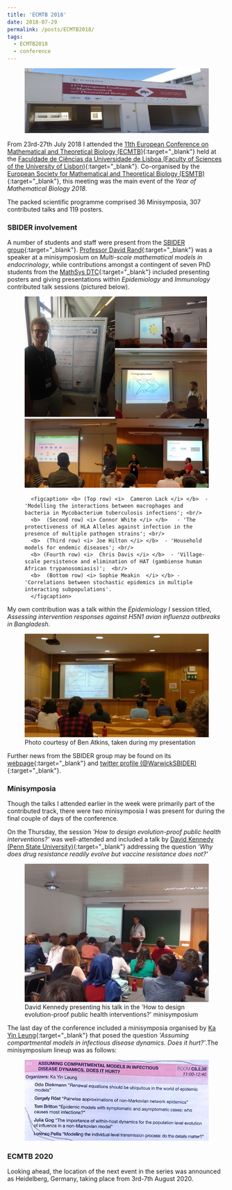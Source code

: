 ```yaml
---
title: 'ECMTB 2018'
date: 2018-07-29
permalink: /posts/ECMTB2018/
tags:
  - ECMTB2018
  - conference
---
```


[ECMTB2018_Web]: http://www.ecmtb2018.org
[LisbonUni]: https://ciencias.ulisboa.pt/en
[ESMTB_link]: https://www.esmtb.org

[SBIDERweb_link]: https://warwick.ac.uk/fac/cross_fac/zeeman_institute/
[SBIDERTwitter_link]: https://twitter.com/WarwickSBIDER

[MathSys_link]: https://warwick.ac.uk/fac/sci/mathsys/
[DR_link]: http://www.davidrand.co.uk

[DK_link]: http://www.thereadgroup.net/author/david/
[KYL_link]: https://www.su.se/profiles/kleun-1.292561
[JG_link]: http://www.damtp.cam.ac.uk/people/j.r.gog/

<figure>
  <img src="/images/ECMTB2018/featured.jpg" alt=""/>
</figure>

From 23rd-27th July 2018 I attended the [11th European Conference on Mathematical and Theoretical Biology (ECMTB)][ECMTB2018_web]{:target="_blank"} held at the [Faculdade de Ci&#234;ncias da Universidade de Lisboa (Faculty of Sciences of the University of Lisbon)][LisbonUni]{:target="_blank"}. Co-organised by the [European Society for Mathematical and Theoretical Biology (ESMTB)][ESMTB_link]{:target="_blank"}, this meeting was the main event of the *Year of Mathematical Biology 2018*.

The packed scientific programme comprised 36 Minisymposia, 307 contributed talks and 119 posters.

### SBIDER involvement

A number of students and staff were present from the [SBIDER group][SBIDERweb_link]{:target="_blank"}. [Professor David Rand][DR_link]{:target="_blank"} was a speaker at a minisymposium on *Multi-scale mathematical models in endocrinology*, while contributions amongst a contingent of seven PhD students from the [MathSys DTC][Mathsys_link]{:target="_blank"} included presenting posters and giving presentations within *Epidemiology* and *Immunology* contributed talk sessions (pictured below).

<figure>
  <img src="/images/ECMTB2018/ECMTB2018_CameronPoster.jpg" alt="Presenting photo" align="left" width="49%" />
  <img src="/images/ECMTB2018/ECMTB2018_ConnorTalk.jpg" alt="Presenting photo" width="50%"/>
    <img src="/images/ECMTB2018/ECMTB2018_JoeTalk.jpg" alt="Presenting photo" align="left" width="50%"/>
  <img src="/images/ECMTB2018/ECMTB2018_ChrisTalk.jpeg" alt="Presenting photo" align="left"  width="50%"/>
    <img src="/images/ECMTB2018/ECMTB2018_SophieTalk.jpg" alt="Presenting photo"  width="50%"/>

      <figcaption> <b> (Top row) <i>  Cameron Lack </i> </b>  - 'Modelling the interactions between macrophages and bacteria in Mycobacterium tuberculosis infections'; <br/>
      <b>  (Second row) <i> Connor White </i> </b>   - 'The protectiveness of HLA Alleles against infection in the presence of multiple pathogen strains'; <br/>
      <b>  (Third row) <i> Joe Hilton </i> </b>  - 'Household models for endemic diseases'; <br/>
      <b> (Fourth row) <i>  Chris Davis </i> </b>  - 'Village-scale persistence and elimination of HAT (gambiense human African trypanosomiasis)';  <br/>
      <b>  (Bottom row) <i> Sophie Meakin  </i> </b> - 'Correlations between stochastic epidemics in multiple interacting subpopulations'.
      </figcaption>
</figure>

My own contribution was a talk within the *Epidemiology I* session titled, *Assessing intervention responses against H5N1 avian influenza outbreaks in Bangladesh*.
<figure>
  <img src="/images/ECMTB2018/LisbonTalkPhoto.jpeg" alt="Presenting photo"/>
      <figcaption> Photo courtesy of Ben Atkins, taken during my presentation </figcaption>
</figure>


Further news from the SBIDER group may be found on its [webpage][SBIDERweb_link]{:target="_blank"} and [twitter profile (@WarwickSBIDER)][SBIDERTwitter_link]{:target="_blank"}.

### Minisymposia

Though the talks I attended earlier in the week were primarily part of the contributed track, there were two minisymposia I was present for during the final couple of days of the conference.

On the Thursday, the session *'How to design evolution-proof public health interventions?'* was well-attended and included a talk by [David Kennedy (Penn State University)][DK_link]{:target="_blank"} addressing the question *'Why does drug resistance readily evolve but vaccine resistance does not?'*

<figure>
  <img src="/images/ECMTB2018/DKennedyTalk.jpg" alt="Presenting photo"/>
      <figcaption> David Kennedy presenting his talk in the 'How to design evolution-proof public health interventions?' minisymposium </figcaption>
</figure>

The last day of the conference included a minisymposia organised by [Ka Yin Leung][KYL_link]{:target="_blank"} that posed the question *'Assuming compartmental models in infectious disease dynamics. Does it hurt?'*.The minisymposium lineup was as follows:

<figure>
  <img src="/images/ECMTB2018/MS_schedule.jpeg" alt="Presenting photo"/>
</figure>

### ECMTB 2020

Looking ahead, the location of the next event in the series was announced as Heidelberg, Germany, taking place from 3rd-7th August 2020.
